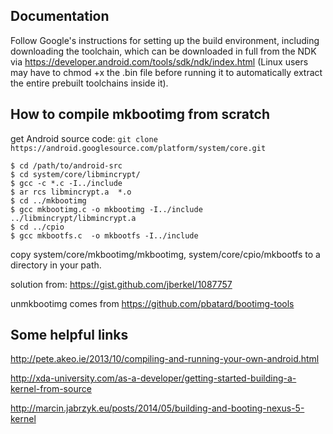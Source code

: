 Documentation
-------------

Follow Google's instructions for setting up the build environment, including downloading the toolchain, which can be downloaded in full from the NDK via https://developer.android.com/tools/sdk/ndk/index.html (Linux users may have to chmod +x the .bin file before running it to automatically extract the entire prebuilt toolchains inside it).

How to compile mkbootimg from scratch
------------------------

get Android source code: `git clone https://android.googlesource.com/platform/system/core.git`
```````
$ cd /path/to/android-src
$ cd system/core/libmincrypt/
$ gcc -c *.c -I../include
$ ar rcs libmincrypt.a  *.o
$ cd ../mkbootimg
$ gcc mkbootimg.c -o mkbootimg -I../include ../libmincrypt/libmincrypt.a
$ cd ../cpio
$ gcc mkbootfs.c  -o mkbootfs -I../include
```````

copy system/core/mkbootimg/mkbootimg, system/core/cpio/mkbootfs to a directory in your path.

solution from: https://gist.github.com/jberkel/1087757

unmkbootimg comes from https://github.com/pbatard/bootimg-tools

Some helpful links
-------------------

http://pete.akeo.ie/2013/10/compiling-and-running-your-own-android.html

http://xda-university.com/as-a-developer/getting-started-building-a-kernel-from-source

http://marcin.jabrzyk.eu/posts/2014/05/building-and-booting-nexus-5-kernel
